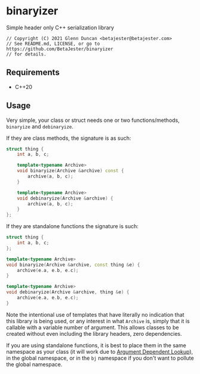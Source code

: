 # binaryizer
Simple header only C++ serialization library

```
// Copyright (C) 2021 Glenn Duncan <betajester@betajester.com>
// See README.md, LICENSE, or go to https://github.com/BetaJester/binaryizer
// for details.
```

## Requirements

* C++20

## Usage

Very simple, your class or struct needs one or two functions/methods, `binaryize` and `debinaryize`. 

If they are class methods, the signature is as such:

```cpp
struct thing {
	int a, b, c;

    template<typename Archive>
    void binaryize(Archive &archive) const {
        archive(a, b, c);
    }

    template<typename Archive>
    void debinaryize(Archive &archive) {
        archive(a, b, c);
    }
};
```

If they are standalone functions the signature is such:

```cpp
struct thing {
    int a, b, c;
};

template<typename Archive>
void binaryize(Archive &archive, const thing &e) {
    archive(e.a, e.b, e.c);
}

template<typename Archive>
void debinaryize(Archive &archive, thing &e) {
    archive(e.a, e.b, e.c);
}
```

Note the intentional use of templates that have literally no indication that this library is being used, or any interest in what `Archive` is, simply that it is callable with a variable number of argument. This allows classes to be created without even including the library headers, zero dependencies.

If you are using standalone functions, it is best to place them in the same namespace as your class (it will work due to [Argument Dependent Lookup](https://en.cppreference.com/w/cpp/language/adl)), in the global namespace, or in the `bj` namespace if you don't want to pollute the global namespace.

